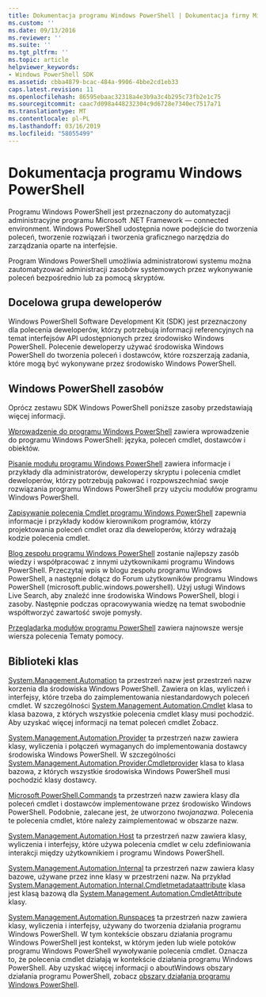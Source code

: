 ```yaml
---
title: Dokumentacja programu Windows PowerShell | Dokumentacja firmy Microsoft
ms.custom: ''
ms.date: 09/13/2016
ms.reviewer: ''
ms.suite: ''
ms.tgt_pltfrm: ''
ms.topic: article
helpviewer_keywords:
- Windows PowerShell SDK
ms.assetid: cbba4879-bcac-484a-9906-4bbe2cd1eb33
caps.latest.revision: 11
ms.openlocfilehash: 86595ebaac32318a4e3b9a3c4b295c73fb2e1c75
ms.sourcegitcommit: caac7d098a448232304c9d6728e7340ec7517a71
ms.translationtype: MT
ms.contentlocale: pl-PL
ms.lasthandoff: 03/16/2019
ms.locfileid: "58055499"
---
```

# <a name="windows-powershell-reference"></a>Dokumentacja programu Windows PowerShell

Programu Windows PowerShell jest przeznaczony do automatyzacji administracyjne programu Microsoft .NET Framework — connected environment. Windows PowerShell udostępnia nowe podejście do tworzenia poleceń, tworzenie rozwiązań i tworzenia graficznego narzędzia do zarządzania oparte na interfejsie.

Program Windows PowerShell umożliwia administratorowi systemu można zautomatyzować administracji zasobów systemowych przez wykonywanie poleceń bezpośrednio lub za pomocą skryptów.

## <a name="developer-audience"></a>Docelowa grupa deweloperów

Windows PowerShell Software Development Kit (SDK) jest przeznaczony dla polecenia deweloperów, którzy potrzebują informacji referencyjnych na temat interfejsów API udostępnionych przez środowisko Windows PowerShell. Polecenie deweloperzy używać środowiska Windows PowerShell do tworzenia poleceń i dostawców, które rozszerzają zadania, które mogą być wykonywane przez środowisko Windows PowerShell.

## <a name="windows-powershell-resources"></a>Windows PowerShell zasobów

Oprócz zestawu SDK Windows PowerShell poniższe zasoby przedstawiają więcej informacji.

[Wprowadzenie do programu Windows PowerShell](/powershell/scripting/getting-started/getting-started-with-windows-powershell) zawiera wprowadzenie do programu Windows PowerShell: języka, poleceń cmdlet, dostawców i obiektów.

[Pisanie modułu programu Windows PowerShell](./module/writing-a-windows-powershell-module.md) zawiera informacje i przykłady dla administratorów, deweloperzy skryptu i polecenia cmdlet deweloperów, którzy potrzebują pakować i rozpowszechniać swoje rozwiązania programu Windows PowerShell przy użyciu modułów programu Windows PowerShell.

[Zapisywanie polecenia Cmdlet programu Windows PowerShell](./cmdlet/writing-a-windows-powershell-cmdlet.md) zapewnia informacje i przykłady kodów kierownikom programów, którzy projektowania poleceń cmdlet oraz dla deweloperów, którzy wdrażają kodzie polecenia cmdlet.

[Blog zespołu programu Windows PowerShell](https://blogs.msdn.microsoft.com/PowerShell/) zostanie najlepszy zasób wiedzy i współpracować z innymi użytkownikami programu Windows PowerShell. Przeczytaj wpis w blogu zespołu programu Windows PowerShell, a następnie dołącz do Forum użytkowników programu Windows PowerShell (microsoft.public.windows.powershell). Użyj usługi Windows Live Search, aby znaleźć inne środowiska Windows PowerShell, blogi i zasoby. Następnie podczas opracowywania wiedzę na temat swobodnie współtworzyć zawartość swoje pomysły.

[Przeglądarka modułów programu PowerShell](/powershell/module/) zawiera najnowsze wersje wiersza polecenia Tematy pomocy.

## <a name="class-libraries"></a>Biblioteki klas

[System.Management.Automation](/dotnet/api/System.Management.Automation) ta przestrzeń nazw jest przestrzeń nazw korzenia dla środowiska Windows PowerShell. Zawiera on klas, wyliczeń i interfejsy, które trzeba do zaimplementowania niestandardowych poleceń cmdlet. W szczególności [System.Management.Automation.Cmdlet](/dotnet/api/System.Management.Automation.Cmdlet) klasa to klasa bazowa, z których wszystkie polecenia cmdlet klasy musi pochodzić. Aby uzyskać więcej informacji na temat poleceń cmdlet Zobacz.

[System.Management.Automation.Provider](/dotnet/api/System.Management.Automation.Provider) ta przestrzeń nazw zawiera klasy, wyliczenia i połączeń wymaganych do implementowania dostawcy środowiska Windows PowerShell. W szczególności [System.Management.Automation.Provider.Cmdletprovider](/dotnet/api/System.Management.Automation.Provider.CmdletProvider) klasa to klasa bazowa, z których wszystkie środowiska Windows PowerShell musi pochodzić klasy dostawcy.

[Microsoft.PowerShell.Commands](/dotnet/api/Microsoft.PowerShell.Commands) ta przestrzeń nazw zawiera klasy dla poleceń cmdlet i dostawców implementowane przez środowisko Windows PowerShell. Podobnie, zalecane jest, że utworzono *twojanazwa*. Polecenia te polecenia cmdlet, które należy zaimplementować w obszarze nazw.

[System.Management.Automation.Host](/dotnet/api/System.Management.Automation.Host) ta przestrzeń nazw zawiera klasy, wyliczenia i interfejsy, które używa polecenia cmdlet w celu zdefiniowania interakcji między użytkownikiem i programu Windows PowerShell.

[System.Management.Automation.Internal](/dotnet/api/System.Management.Automation.Internal) ta przestrzeń nazw zawiera klasy bazowe, używane przez inne klasy w przestrzeni nazw. Na przykład [System.Management.Automation.Internal.Cmdletmetadataattribute](/dotnet/api/System.Management.Automation.Internal.CmdletMetadataAttribute) klasa jest klasą bazową dla [System.Management.Automation.CmdletAttribute](/dotnet/api/System.Management.Automation.CmdletAttribute) klasy.

[System.Management.Automation.Runspaces](/dotnet/api/System.Management.Automation.Runspaces) ta przestrzeń nazw zawiera klasy, wyliczenia i interfejsy, używany do tworzenia działania programu Windows PowerShell. W tym kontekście obszaru działania programu Windows PowerShell jest kontekst, w którym jeden lub wiele potoków programu Windows PowerShell wywoływanie polecenia cmdlet. Oznacza to, że polecenia cmdlet działają w kontekście działania programu Windows PowerShell. Aby uzyskać więcej informacji o aboutWindows obszary działania programu PowerShell, zobacz [obszary działania programu Windows PowerShell](http://msdn.microsoft.com/en-us/a1582cfe-f06d-4aff-adc6-71f49a860ce9).
